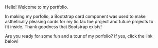 Hello! Welcome to my portfolio. 

In making my porfolio, a Bootstrap card component was used to make asthetically pleasing cards for my tic tac toe project and future projects to fit inside. Thank goodness that Bootstrap exists!

Are you ready for some fun and a tour of my porfolio? If yes, click the link below!

[](https://portfolio-mmlim.netlify.app/ "Michael Lim's Porfolio")
